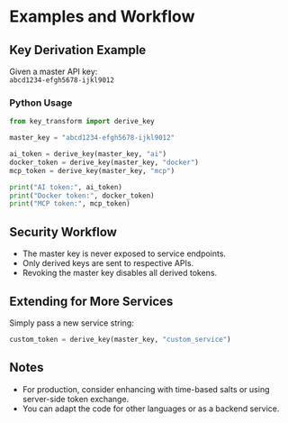 # Examples and Workflow

## Key Derivation Example

Given a master API key:  
`abcd1234-efgh5678-ijkl9012`

### Python Usage

```python
from key_transform import derive_key

master_key = "abcd1234-efgh5678-ijkl9012"

ai_token = derive_key(master_key, "ai")
docker_token = derive_key(master_key, "docker")
mcp_token = derive_key(master_key, "mcp")

print("AI token:", ai_token)
print("Docker token:", docker_token)
print("MCP token:", mcp_token)
```

## Security Workflow

- The master key is never exposed to service endpoints.
- Only derived keys are sent to respective APIs.
- Revoking the master key disables all derived tokens.

## Extending for More Services

Simply pass a new service string:

```python
custom_token = derive_key(master_key, "custom_service")
```

## Notes

- For production, consider enhancing with time-based salts or using server-side token exchange.
- You can adapt the code for other languages or as a backend service.
